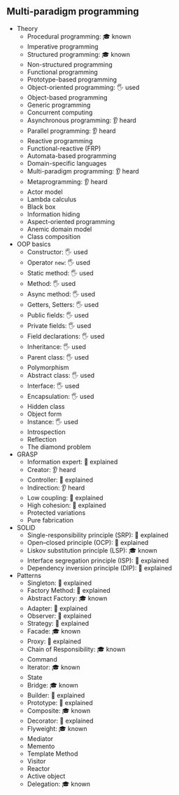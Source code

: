## Multi-paradigm programming

- Theory
  - Procedural programming: 🎓 known
  - Imperative programming
  - Structured programming: 🎓 known
  - Non-structured programming
  - Functional programming
  - Prototype-based programming
  - Object-oriented programming: 🖐️ used
  - Object-based programming
  - Generic programming
  - Concurrent computing
  - Asynchronous programming: 👂 heard
  - Parallel programming: 👂 heard
  - Reactive programming
  - Functional-reactive (FRP)
  - Automata-based programming
  - Domain-specific languages
  - Multi-paradigm programming: 👂 heard
  - Metaprogramming: 👂 heard
  - Actor model
  - Lambda calculus
  - Black box
  - Information hiding
  - Aspect-oriented programming
  - Anemic domain model
  - Class composition
- OOP basics
  - Constructor: 🖐️ used
  - Operator `new`: 🖐️ used
  - Static method: 🖐️ used
  - Method: 🖐️ used
  - Async method: 🖐️ used
  - Getters, Setters: 🖐️ used
  - Public fields: 🖐️ used
  - Private fields: 🖐️ used
  - Field declarations: 🖐️ used
  - Inheritance: 🖐️ used
  - Parent class: 🖐️ used
  - Polymorphism
  - Abstract class: 🖐️ used
  - Interface: 🖐️ used
  - Encapsulation: 🖐️ used
  - Hidden class
  - Object form
  - Instance: 🖐️ used
  - Introspection
  - Reflection
  - The diamond problem
- GRASP
  - Information expert: 🙋 explained
  - Creator: 👂 heard
  - Controller: 🙋 explained
  - Indirection: 👂 heard
  - Low coupling: 🙋 explained
  - High cohesion: 🙋 explained
  - Protected variations
  - Pure fabrication
- SOLID
  - Single-responsibility principle (SRP): 🙋 explained
  - Open–closed principle (OCP): 🙋 explained
  - Liskov substitution principle (LSP): 🎓 known
  - Interface segregation principle (ISP): 🙋 explained
  - Dependency inversion principle (DIP): 🙋 explained
- Patterns
  - Singleton: 🙋 explained
  - Factory Method: 🙋 explained
  - Abstract Factory: 🎓 known
  - Adapter: 🙋 explained
  - Observer: 🙋 explained
  - Strategy: 🙋 explained
  - Facade: 🎓 known
  - Proxy: 🙋 explained
  - Chain of Responsibility: 🎓 known
  - Command
  - Iterator: 🎓 known
  - State
  - Bridge: 🎓 known
  - Builder: 🙋 explained
  - Prototype: 🙋 explained
  - Composite: 🎓 known
  - Decorator: 🙋 explained
  - Flyweight: 🎓 known
  - Mediator
  - Memento
  - Template Method
  - Visitor
  - Reactor
  - Active object
  - Delegation: 🎓 known
